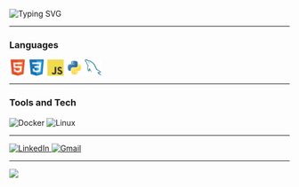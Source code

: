 <!-- Typing Animation -->
<p align="left">
  <img src="https://readme-typing-svg.herokuapp.com?font=Fira+Code&size=24&pause=1000&width=600&lines=Welcome!;Feel+free+to+explore+my+projects.&color=FF3C3C&speed=200" alt="Typing SVG" />
</p>

---

### Languages 
<div style="display: inline_block">
  <img align="center" alt="HTML" height="30" width="30" src="https://raw.githubusercontent.com/devicons/devicon/master/icons/html5/html5-original.svg" />
  <img align="center" alt="CSS" height="30" width="30" src="https://raw.githubusercontent.com/devicons/devicon/master/icons/css3/css3-original.svg" />
  <img align="center" alt="JavaScript" height="30" width="30" src="https://raw.githubusercontent.com/devicons/devicon/master/icons/javascript/javascript-original.svg" />
  <img align="center" alt="Python" height="30" width="30" src="https://raw.githubusercontent.com/devicons/devicon/master/icons/python/python-original.svg" />
  <img align="center" alt="MySQL" height="30" width="30" src="https://raw.githubusercontent.com/devicons/devicon/master/icons/mysql/mysql-original.svg" />
</div>

---

### Tools and Tech
<div style="display: inline_block">
  <img align="center" alt="Docker" height="30" width="30" src="https://www.docker.com/app/uploads/2024/02/docker-logo-favicon.png" />
  <img align="center" alt="Linux" height="80" width="60" src="https://github.com/user-attachments/assets/2cb0048c-5822-4d6a-b80c-0082abad9d8b" />
</div>


---

<!-- Badges -->
<div>
  <a href="https://www.linkedin.com/in/andrey-de-moraes-silva-669ab5361" target="_blank">
    <img src="https://img.shields.io/badge/-LinkedIn-%230077B5?style=for-the-badge&logo=linkedin&logoColor=white" alt="LinkedIn" />
  </a>
  <a href="mailto:andreym.professional@gmail.com">
    <img src="https://img.shields.io/badge/-Gmail-%23333?style=for-the-badge&logo=gmail&logoColor=white" alt="Gmail" />
  </a>
</div>

---

<img src="https://github-readme-stats.vercel.app/api/top-langs/?username=andreymsdev&layout=compact&theme=radical&hide_title=true" />

